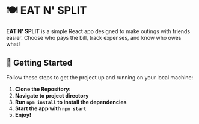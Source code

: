 # 🍽️ EAT N' SPLIT

**EAT N' SPLIT** is a simple React app designed to make outings with friends easier. Choose who pays the bill, track expenses, and know who owes what!

## 🚀 Getting Started

Follow these steps to get the project up and running on your local machine:

1. **Clone the Repository:**
2. **Navigate to project directory**
3. **Run `npm install` to install the dependencies**
4. **Start the app with `npm start`**
5. **Enjoy!**
